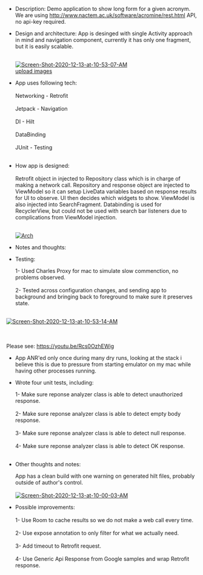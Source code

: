 - Description:
  Demo application to show long form for a given acronym. We are using http://www.nactem.ac.uk/software/acromine/rest.html API, no api-key required.

- Design and architecture:
  App is desinged with single Activity approach in mind and navigation component, currently it has only one fragment, but it is easily scalable.<br/><br>
  
  <a href="https://ibb.co/1Q1T5qc"><img src="https://i.ibb.co/r0YHS69/Screen-Shot-2020-12-13-at-10-53-07-AM.png" alt="Screen-Shot-2020-12-13-at-10-53-07-AM" border="0"></a><br /><a target='_blank' href='https://imgbb.com/'>upload images</a><br />
  
 - App uses following tech:<br/><br>
    Networking - Retrofit<br/><br>
    Jetpack - Navigation<br/><br>
    DI - Hilt<br/><br>
    DataBinding<br/><br>
    JUnit - Testing<br/><br>
    
- How app is designed:<br/><br>
    Retrofit object in injected to Repository class which is in charge of making a network call. Repository and response object are injected to ViewModel so it       can setup LiveData variables based on response results for UI to observe. UI then decides which widgets to show. ViewModel is also injected into                 SearchFragment. Databinding is used for RecyclerView, but could not be used with search bar listeners due to complications from ViewModel injection.<br/><br>
    
    <a href="https://ibb.co/syQNL6L"><img src="https://i.ibb.co/HnYbmxm/Arch.jpg" alt="Arch" border="0"></a>
        
- Notes and thoughts:

- Testing:

  1- Used Charles Proxy for mac to simulate slow commenction, no problems observed. <br/><br>
  2- Tested across configuration changes, and sending app to background and bringing back to foreground
  to make sure it preserves state.  <br/><br>
  
<a href="https://ibb.co/PjPnXsX"><img src="https://i.ibb.co/NCJPDgD/Screen-Shot-2020-12-13-at-10-53-14-AM.png" alt="Screen-Shot-2020-12-13-at-10-53-14-AM" border="0"></a>
  
  <br/><br>
  Please see: https://youtu.be/Rcs0OzhEWig
  
- App ANR'ed only once during many dry runs, looking at the stack i believe this is due to pressure
from starting emulator on my mac while having other processes running.

- Wrote four unit tests, including:

  1- Make sure reponse analyzer class is able to detect unauthorized response.<br/><br>
  2- Make sure reponse analyzer class is able to detect empty body response.<br/><br>
  3- Make sure reponse analyzer class is able to detect null response.<br/><br>
  4- Make sure reponse analyzer class is able to detect OK response.<br/><br>
  
- Other thoughts and notes:

  App has a clean build with one warning on generated hilt files, probably outside of author's control.
  <br/><br>
    <a href="https://ibb.co/GWxdsJp"><img src="https://i.ibb.co/gSjrv79/Screen-Shot-2020-12-13-at-10-00-03-AM.png" alt="Screen-Shot-2020-12-13-at-10-00-03-AM" border="0"></a>

- Possible improvements:<br/><br>
  1- Use Room to cache results so we do not make a web call every time.<br/><br>
  2- Use expose annotation to only filter for what we actually need.<br/><br>
  3- Add timeout to Retrofit request.<br/><br>
  4- Use Generic Api Response from Google samples and wrap Retrofit response.
  
